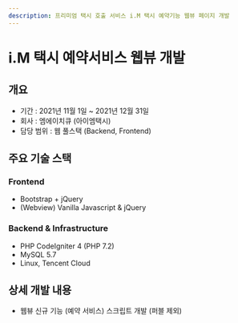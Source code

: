 ```yaml
---
description: 프리미엄 택시 호출 서비스 i.M 택시 예약기능 웹뷰 페이지 개발
---
```


# i.M 택시 예약서비스 웹뷰 개발

## 개요

* 기간 : 2021년 11월 1일 \~ 2021년 12월 31일
* 회사 : 엠에이치큐 (아이엠택시)
* 담당 범위 : 웹 풀스택 (Backend, Frontend)



## 주요 기술 스택

### Frontend

* Bootstrap + jQuery
* (Webview) Vanilla Javascript & jQuery

### Backend & Infrastructure

* PHP CodeIgniter 4 (PHP 7.2)
* MySQL 5.7
* Linux, Tencent Cloud



## 상세 개발 내용

* 웹뷰 신규 기능 (예약 서비스) 스크립트 개발 (퍼블 제외)
